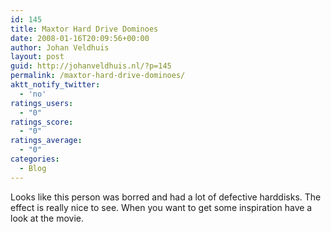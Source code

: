 ```yaml
---
id: 145
title: Maxtor Hard Drive Dominoes
date: 2008-01-16T20:09:56+00:00
author: Johan Veldhuis
layout: post
guid: http://johanveldhuis.nl/?p=145
permalink: /maxtor-hard-drive-dominoes/
aktt_notify_twitter:
  - 'no'
ratings_users:
  - "0"
ratings_score:
  - "0"
ratings_average:
  - "0"
categories:
  - Blog
---
```

Looks like this person was borred and had a lot of defective harddisks. The effect is really nice to see. When you want to get some inspiration have a look at the movie.